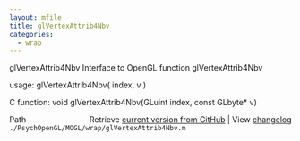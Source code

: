 ```yaml
---
layout: mfile
title: glVertexAttrib4Nbv
categories:
  - wrap
---
```


glVertexAttrib4Nbv  Interface to OpenGL function glVertexAttrib4Nbv

usage:  glVertexAttrib4Nbv\( index, v \)

C function:  void glVertexAttrib4Nbv\(GLuint index, const GLbyte\* v\)


<div class="code_header" style="text-align:right;">
  <span style="float:left;">Path&nbsp;&nbsp;</span> <span class="counter">Retrieve <a href=
  "https://raw.github.com/Psychtoolbox-3/Psychtoolbox-3/beta/./PsychOpenGL/MOGL/wrap/glVertexAttrib4Nbv.m">current version from GitHub</a> | View <a href=
  "https://github.com/Psychtoolbox-3/Psychtoolbox-3/commits/beta/./PsychOpenGL/MOGL/wrap/glVertexAttrib4Nbv.m">changelog</a></span>
</div>
<div class="code">
  <code>./PsychOpenGL/MOGL/wrap/glVertexAttrib4Nbv.m</code>
</div>
